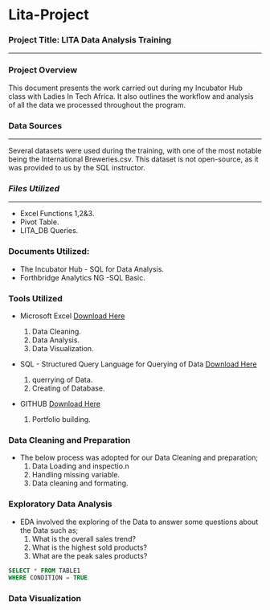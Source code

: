 # Lita-Project

### Project Title: LITA Data Analysis Training
---
### Project Overview 
This document presents the work carried out during my Incubator Hub class with Ladies In Tech Africa. It also outlines the workflow and analysis of all the data we processed throughout the program.

### Data Sources
---
Several datasets were used during the training, with one of the most notable being the International Breweries.csv. This dataset is not open-source, as it was provided to us by the SQL instructor.

### *Files Utilized*
---
- Excel Functions 1,2&3.
- Pivot Table.
- LITA_DB Queries. 

### Documents Utilized:
- The Incubator Hub - SQL for Data Analysis.
- Forthbridge Analytics NG -SQL Basic.

### Tools Utilized
- Microsoft Excel [Download Here](https://www.microsoft.com)
   1. Data Cleaning.
   2. Data Analysis.
   3. Data Visualization.
      
- SQL - Structured Query Language for Querying of Data [Download Here](https://learn.microsoft.com/en-us/sql/ssms/download-sql-server-management-studio-ssms?view=sql-server-ver16#download-ssms)
   1. querrying of Data.
   2. Creating of Database.

- GITHUB [Download Here](https://www.github.com)
   1. Portfolio building.

### Data Cleaning and Preparation
- The below process was adopted for our Data Cleaning and preparation;
   1. Data Loading and inspectio.n
   2. Handling missing variable.
   3. Data cleaning and formating.

### Exploratory Data Analysis
- EDA involved the exploring of the Data to answer some questions about the Data such as;
  1. What is the overall sales trend?
  2. What is the highest sold products?
  3. What are the peak sales products?
 
```SQL 
SELECT * FROM TABLE1
WHERE CONDITION = TRUE
```

### Data Visualization

